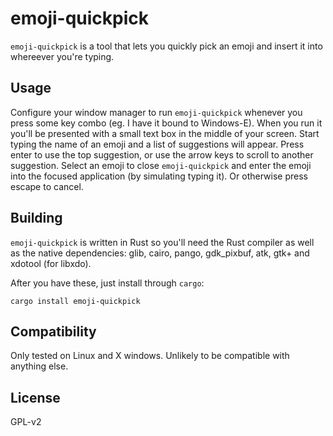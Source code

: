 # emoji-quickpick

`emoji-quickpick` is a tool that lets you quickly pick an emoji and insert it
into whereever you're typing.

## Usage

Configure your window manager to run `emoji-quickpick` whenever you press some
key combo (eg. I have it bound to Windows-E). When you run it you'll be
presented with a small text box in the middle of your screen. Start typing the
name of an emoji and a list of suggestions will appear. Press enter to use the
top suggestion, or use the arrow keys to scroll to another suggestion. Select
an emoji to close `emoji-quickpick` and enter the emoji into the focused
application (by simulating typing it). Or otherwise press escape to cancel.

## Building

`emoji-quickpick` is written in Rust so you'll need the Rust compiler as well
as the native dependencies: glib, cairo, pango, gdk_pixbuf, atk, gtk+ and
xdotool (for libxdo).

After you have these, just install through
`cargo`:

    cargo install emoji-quickpick

## Compatibility

Only tested on Linux and X windows. Unlikely to be compatible with anything
else.

## License

GPL-v2

